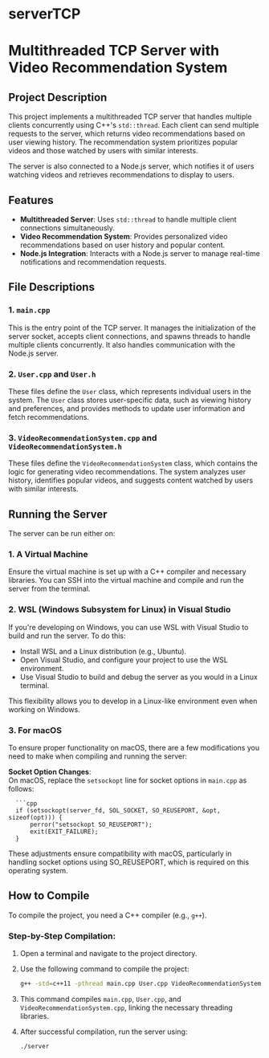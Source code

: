 # serverTCP

# Multithreaded TCP Server with Video Recommendation System

## Project Description

This project implements a multithreaded TCP server that handles multiple clients concurrently using C++'s `std::thread`. Each client can send multiple requests to the server, which returns video recommendations based on user viewing history. The recommendation system prioritizes popular videos and those watched by users with similar interests.

The server is also connected to a Node.js server, which notifies it of users watching videos and retrieves recommendations to display to users.

## Features

- **Multithreaded Server**: Uses `std::thread` to handle multiple client connections simultaneously.
- **Video Recommendation System**: Provides personalized video recommendations based on user history and popular content.
- **Node.js Integration**: Interacts with a Node.js server to manage real-time notifications and recommendation requests.

## File Descriptions

### 1. `main.cpp`
This is the entry point of the TCP server. It manages the initialization of the server socket, accepts client connections, and spawns threads to handle multiple clients concurrently. It also handles communication with the Node.js server.

### 2. `User.cpp` and `User.h`
These files define the `User` class, which represents individual users in the system. The `User` class stores user-specific data, such as viewing history and preferences, and provides methods to update user information and fetch recommendations.

### 3. `VideoRecommendationSystem.cpp` and `VideoRecommendationSystem.h`
These files define the `VideoRecommendationSystem` class, which contains the logic for generating video recommendations. The system analyzes user history, identifies popular videos, and suggests content watched by users with similar interests.

## Running the Server

The server can be run either on:

### 1. A Virtual Machine
Ensure the virtual machine is set up with a C++ compiler and necessary libraries. You can SSH into the virtual machine and compile and run the server from the terminal.

### 2. WSL (Windows Subsystem for Linux) in Visual Studio
If you're developing on Windows, you can use WSL with Visual Studio to build and run the server. To do this:

- Install WSL and a Linux distribution (e.g., Ubuntu).
- Open Visual Studio, and configure your project to use the WSL environment.
- Use Visual Studio to build and debug the server as you would in a Linux terminal.

This flexibility allows you to develop in a Linux-like environment even when working on Windows.

### 3. For macOS
To ensure proper functionality on macOS, there are a few modifications you need to make when compiling and running the server:

 **Socket Option Changes**:  
   On macOS, replace the `setsockopt` line for socket options in `main.cpp` as follows:

      ```cpp
      if (setsockopt(server_fd, SOL_SOCKET, SO_REUSEPORT, &opt, sizeof(opt))) {
          perror("setsockopt SO_REUSEPORT");
          exit(EXIT_FAILURE);
      }
   These adjustments ensure compatibility with macOS, particularly in handling socket options using SO_REUSEPORT, which is required on this operating system.

## How to Compile

To compile the project, you need a C++ compiler (e.g., `g++`).

### Step-by-Step Compilation:

1. Open a terminal and navigate to the project directory.
2. Use the following command to compile the project:
   ```bash
   g++ -std=c++11 -pthread main.cpp User.cpp VideoRecommendationSystem.cpp -o server

3. This command compiles `main.cpp`, `User.cpp`, and `VideoRecommendationSystem.cpp`, linking the necessary threading libraries.

4. After successful compilation, run the server using:
   ```bash
   ./server
